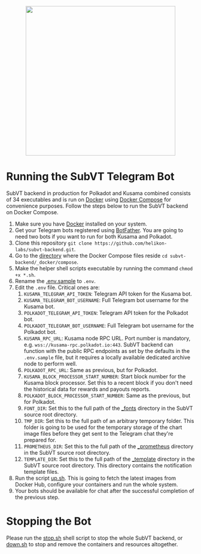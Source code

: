 <p align="center">
	<img width="400" src="https://raw.githubusercontent.com/helikon-labs/subvt/main/assets/design/logo/subvt_logo_blue.png">
</p>

# Running the SubVT Telegram Bot

SubVT backend in production for Polkadot and Kusama combined consists of 34 executables and is run on
[Docker](https://www.docker.com/) using [Docker Compose](https://docs.docker.com/compose/) for convenience purposes.
Follow the steps below to run the SubVT backend on Docker Compose.

1. Make sure you have [Docker](https://www.docker.com/) installed on your system.
2. Get your Telegram bots registered using [BotFather](https://t.me/BotFather). You are going to need two bots if you want to run for both Kusama and Polkadot.
3. Clone this repository `git clone https://github.com/helikon-labs/subvt-backend.git`.
4. Go to the [directory](../_docker/compose) where the Docker Compose files reside `cd subvt-backend/_docker/compose`.
5. Make the helper shell scripts executable by running the command `chmod +x *.sh`.
6. Rename the [.env.sample](../_docker/compose/.env.sample) to `.env`.
7. Edit the `.env` file. Critical ones are:
   1. `KUSAMA_TELEGRAM_API_TOKEN`: Telegram API token for the Kusama bot.
   2. `KUSAMA_TELEGRAM_BOT_USERNAME`: Full Telegram bot username for the Kusama bot.
   3. `POLKADOT_TELEGRAM_API_TOKEN`: Telegram API token for the Polkadot bot.
   4. `POLKADOT_TELEGRAM_BOT_USERNAME`: Full Telegram bot username for the Polkadot bot.
   5. `KUSAMA_RPC_URL`: Kusama node RPC URL. Port number is mandatory, e.g. `wss://kusama-rpc.polkadot.io:443`. SubVT backend can function with the public RPC endpoints as set by the defaults in the `.env.sample` file, but it requires a locally available dedicated archive node to perform well.
   6. `POLKADOT_RPC_URL`: Same as previous, but for Polkadot.
   7. `KUSAMA_BLOCK_PROCESSOR_START_NUMBER`: Start block number for the Kusama block processor. Set this to a recent block if you don't need the historical data for rewards and payouts reports.
   8. `POLKADOT_BLOCK_PROCESSOR_START_NUMBER`: Same as the previous, but for Polkadot.
   9. `FONT_DIR`: Set this to the full path of the [_fonts](../_fonts) directory in the SubVT source root directory.
   10. `TMP_DIR`: Set this to the full path of an arbitrary temporary folder. This folder is going to be used for the temporary storage of the chart image files before they get sent to the Telegram chat they're prepared for.
   11. `PROMETHEUS_DIR`: Set this to the full path of the [_prometheus](../_prometheus) directory in the SubVT source root directory.
   12. `TEMPLATE_DIR`: Set this to the full path of the [_template](../_template) directory in the SubVT source root directory. This directory contains the notification template files.
8. Run the script [up.sh](../_docker/compose/up.sh). This is going to fetch the latest images from Docker Hub, configure your containers and run the whole system.
9. Your bots should be available for chat after the successful completion of the previous step.

# Stopping the Bot

Please run the [stop.sh](../_docker/compose/stop.sh) shell script to stop the whole SubVT backend, or [down.sh](../_docker/compose/down.sh) to stop and remove the containers and resources altogether.